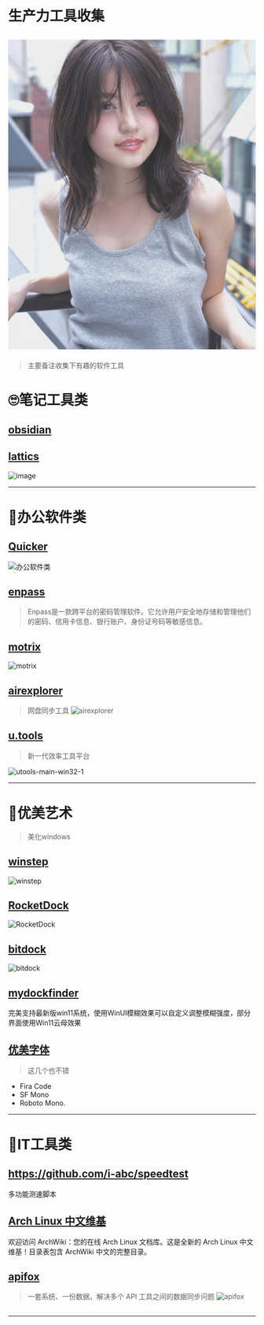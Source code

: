 # 生产力工具收集
![生产力工具](imge/geek-chic/DM_20230208114757_001.jpg "生产力工具")
---
> 主要备注收集下有趣的软件工具
# :roll_eyes:笔记工具类
## [obsidian](https://obsidian.md/)

## [lattics](https://lattics.zineapi.com/zh-CN)
![image](https://github.com/mahaizhuang/interesting/assets/43605010/f72b1391-d392-4620-b161-dafbec9c60ba)

---
# :peach:办公软件类
## [Quicker](https://getquicker.net/)
![办公软件类](https://github.com/mahaizhuang/interesting/assets/43605010/d6237845-cf14-4e13-aee3-be1ac99ff7b8)

## [enpass](https://www.enpass.io/)
> Enpass是一款跨平台的密码管理软件。它允许用户安全地存储和管理他们的密码、信用卡信息、银行账户、身份证号码等敏感信息。

## [motrix](https://motrix.app/)
![motrix](https://github.com/mahaizhuang/interesting/assets/43605010/ea2f5117-a55e-4698-bb4f-243099f0f52f)

## [airexplorer](https://www.airexplorer.net/zh-cn/pro/)
> 网盘同步工具
![airexplorer](https://github.com/mahaizhuang/interesting/assets/43605010/b6819759-77c3-4f6c-aa92-a5b5fd61b917)

## [u.tools](https://u.tools/)
> 新一代效率工具平台
<img width="680" alt="utools-main-win32-1" src="https://github.com/mahaizhuang/interesting/assets/43605010/cb2b8244-eb48-47b4-b20d-7bafce006a8f">


---

# :peach:优美艺术
> 美化windows
## [winstep](https://winstep.net/nexus.asp)
![winstep](https://github.com/mahaizhuang/interesting/assets/43605010/ff4d005f-7589-4630-8d25-86e329671b4b)

## [RocketDock](https://punklabs.com/rocketdock)
![RocketDock](https://github.com/mahaizhuang/interesting/assets/43605010/312b2ddd-8795-4af8-9852-3595b7d5dad6)

## [bitdock](http://www.bitdock.cn/)
![bitdock](https://github.com/mahaizhuang/interesting/assets/43605010/a25ca0d0-9043-4487-9414-340069ab3dd8)

## [mydockfinder](https://www.mydockfinder.com/)
完美支持最新版win11系统，使用WinUI模糊效果可以自定义调整模糊强度，部分界面使用Win11云母效果

## [优美字体](https://github.com/belluzj/fantasque-sans)
> 这几个也不错
  - Fira Code
  - SF Mono
  - Roboto Mono.

----
# :peach:IT工具类
## https://github.com/i-abc/speedtest
多功能测速脚本

## [Arch Linux 中文维基](https://wiki.archlinuxcn.org/wiki/%E9%A6%96%E9%A1%B5)
欢迎访问 ArchWiki：您的在线 Arch Linux 文档库。这是全新的 Arch Linux 中文维基！目录表包含 ArchWiki 中文的完整目录。 

## [apifox](https://apifox.com/)
> 一套系统、一份数据，解决多个 API 工具之间的数据同步问题
![apifox](https://github.com/mahaizhuang/interesting/assets/43605010/c804551d-8ede-43f1-91cb-767abe16d316)

## 


---



